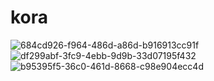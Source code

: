 # kora

![684cd926-f964-486d-a86d-b916913cc91f](https://github.com/MazenFathyZain/al_mal3ab/assets/116312190/a5f72d14-fe7a-43fa-9518-dc8960bb53f0)
![df299abf-3fc9-4ebb-9d9b-33d07195f432](https://github.com/MazenFathyZain/al_mal3ab/assets/116312190/b1a06a8b-a170-4101-b711-b359c58caed9)
![b95395f5-36c0-461d-8668-c98e904ecc4d](https://github.com/MazenFathyZain/al_mal3ab/assets/116312190/57f95680-7131-4081-a02e-1aa5c651626c)

